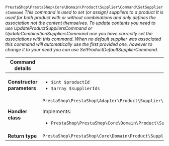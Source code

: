 `PrestaShop\PrestaShop\Core\Domain\Product\Supplier\Command\SetSuppliersCommand`
_This command is used to set (or assign) suppliers to a product It is used for both product with or without combinations and only defines the association not the content themselves. To update contents you need to use UpdateProductSuppliersCommand or UpdateCombinationSuppliersCommand one you have correctly set the associations with this command. When no default supplier was associated this command will automatically use the first provided one, however to change it to your need you can use SetProductDefaultSupplierCommand._

| Command details            |    |
| -------------------------- | -- |
| **Constructor parameters** | <ul> <li>`$int $productId`</li>  <li>`$array $supplierIds`</li> </ul> |
| **Handler class**          | `PrestaShop\PrestaShop\Adapter\Product\Supplier\CommandHandler\SetSuppliersHandler`  <p> Implements: </p> <ul>  <li>`PrestaShop\PrestaShop\Core\Domain\Product\Supplier\CommandHandler\SetSuppliersHandlerInterface`</li>  |
| **Return type** |  `PrestaShop\PrestaShop\Core\Domain\Product\Supplier\ValueObject\ProductSupplierAssociation[]`  |
